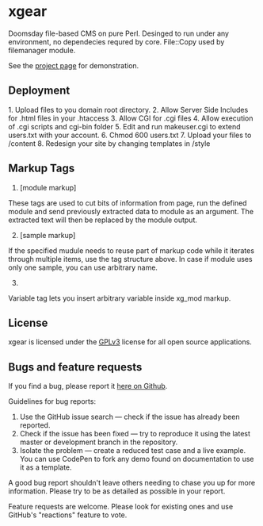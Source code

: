 # xgear
Doomsday file-based CMS on pure Perl. 
Desinged to run under any environment, no dependecies requred by core.
File::Copy used by filemanager module.

See the [project page](http://code.pta.ru/xgear) for demonstration.

## Deployment

1\.  Upload files to you domain root directory.
2\.  Allow Server Side Includes for .html files in your .htaccess
3\.  Allow CGI for .cgi files
4\.  Allow execution of .cgi scripts and cgi-bin folder
5\.  Edit and run makeuser.cgi to extend users.txt with your account. 
6\.  Chmod 600 users.txt
7\.  Upload your files to /content
8\.  Redesign your site by changing templates in /style

## Markup Tags

1. <!--xg_mod:[module name]--> [module markup] <!--/xg_mod-->

  These tags are used to cut bits of information from page, run the defined module
  and send previously extracted data to module as an argument. The extracted text 
  will then be replaced by the module output.
	
2. <!--xg_sample:[sample name]--> [sample markup] <!--/xg_sample-->

  If the specified mudule needs to reuse part of markup code while it iterates 
  through multiple items, use the tag structure above. In case if module uses 
  only one sample, you can use arbitrary name.
  
3. <!--xg_var:[variable name]-->
	
  Variable tag lets you insert arbitrary variable inside xg_mod markup.

## License

xgear is licensed under the [GPLv3](http://choosealicense.com/licenses/gpl-3.0) license for all open source applications.

## Bugs and feature requests

If you find a bug, please report it [here on Github](https://github.com/xyhtac/xgear/issues).

Guidelines for bug reports:

1. Use the GitHub issue search — check if the issue has already been reported.
2. Check if the issue has been fixed — try to reproduce it using the latest master or development branch in the repository.
3. Isolate the problem — create a reduced test case and a live example. You can use CodePen to fork any demo found on documentation to use it as a template.

A good bug report shouldn't leave others needing to chase you up for more information.
Please try to be as detailed as possible in your report.

Feature requests are welcome. Please look for existing ones and use GitHub's "reactions" feature to vote.
